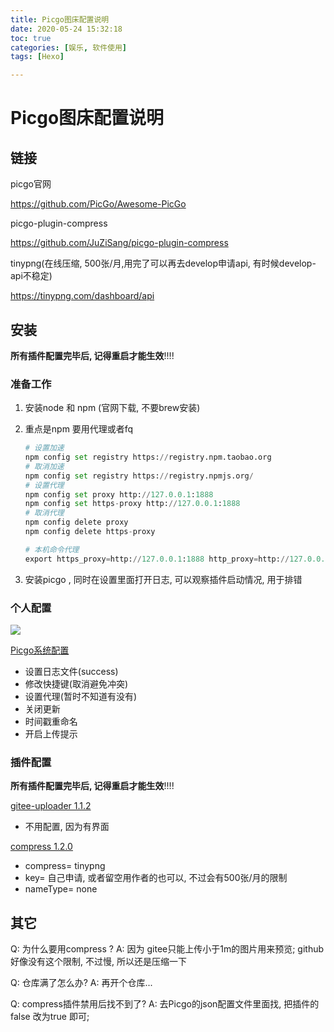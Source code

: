 ```yaml
---
title: Picgo图床配置说明
date: 2020-05-24 15:32:18
toc: true
categories: [娱乐, 软件使用]
tags: [Hexo]

---
```


# Picgo图床配置说明



## 链接

picgo官网

https://github.com/PicGo/Awesome-PicGo

picgo-plugin-compress

https://github.com/JuZiSang/picgo-plugin-compress


tinypng(在线压缩,  500张/月,用完了可以再去develop申请api, 有时候develop-api不稳定)

https://tinypng.com/dashboard/api





## 安装

**所有插件配置完毕后, 记得重启才能生效**!!!!





### 准备工作

1. 安装node 和 npm (官网下载, 不要brew安装)

2. 重点是npm 要用代理或者fq

   ```python
   # 设置加速
   npm config set registry https://registry.npm.taobao.org
   # 取消加速
   npm config set registry https://registry.npmjs.org/
   # 设置代理
   npm config set proxy http://127.0.0.1:1888
   npm config set https-proxy http://127.0.0.1:1888
   # 取消代理
   npm config delete proxy
   npm config delete https-proxy
   
   # 本机命令代理
   export https_proxy=http://127.0.0.1:1888 http_proxy=http://127.0.0.1:1888 all_proxy=socks5://127.0.0.1:1288
   ```

3. 安装picgo , 同时在设置里面打开日志, 可以观察插件启动情况, 用于排错



### 个人配置

![](https://gitee.com/matrixcall/bed001/raw/master/img/2020/05/20200524154228.png)



<u>Picgo系统配置</u>

- 设置日志文件(success)
- 修改快捷键(取消避免冲突)
- 设置代理(暂时不知道有没有)
- 关闭更新
- 时间戳重命名
- 开启上传提示



### 插件配置

**所有插件配置完毕后, 记得重启才能生效**!!!!

<u>gitee-uploader 1.1.2</u>

- 不用配置, 因为有界面



<u>compress 1.2.0</u>

- compress= tinypng
- key= 自己申请, 或者留空用作者的也可以, 不过会有500张/月的限制
- nameType= none





## 其它
Q: 为什么要用compress ? 
A: 因为 gitee只能上传小于1m的图片用来预览; github 好像没有这个限制, 不过慢, 所以还是压缩一下

Q: 仓库满了怎么办?
A: 再开个仓库...

Q: compress插件禁用后找不到了?
A: 去Picgo的json配置文件里面找, 把插件的false 改为true 即可;



